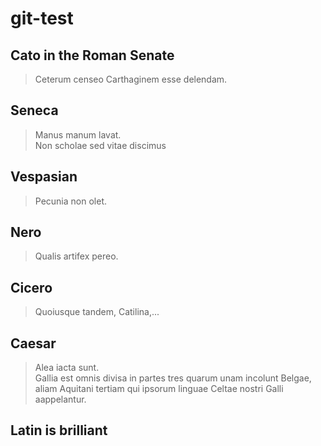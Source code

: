 # git-test

## Cato in the Roman Senate

> Ceterum censeo Carthaginem esse delendam.

## Seneca

> Manus manum lavat.  
> Non scholae sed vitae discimus

## Vespasian

> Pecunia non olet.

## Nero

> Qualis artifex pereo.

## Cicero

> Quoiusque tandem, Catilina,...

## Caesar

> Alea iacta sunt.  
> Gallia est omnis divisa in partes tres quarum unam incolunt Belgae, aliam Aquitani
> tertiam qui ipsorum linguae Celtae nostri Galli aappelantur.

## Latin is brilliant
